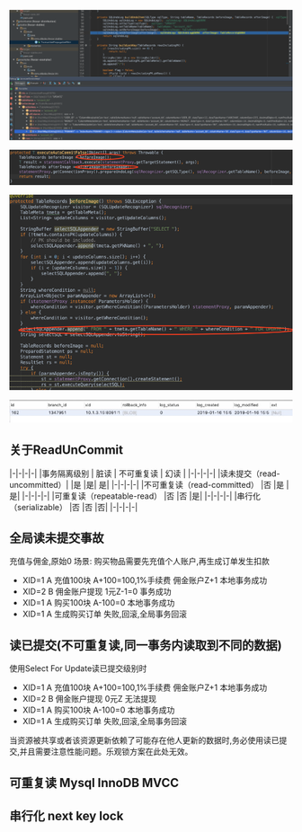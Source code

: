 
![Undo入口](./images/fescar/undo-in.png)

![Undo镜像生成](./images/fescar/undo-image.png)

![Undo前置镜像](./images/fescar/undo-before.png)

![Undo存储格式](./images/fescar/undo-log.png)

## 关于ReadUnCommit
|-|-|-|-|
|事务隔离级别	| 脏读 |	不可重复读	| 幻读 |
|-|-|-|-|
|读未提交（read-uncommitted）|	|是	|是|	是|
|-|-|-|-|
|不可重复读（read-committed）	|否	|是	|是|
|-|-|-|-|
|可重复读（repeatable-read）	|否	|否	|是|
|-|-|-|-|
|串行化（serializable）	|否	|否	|否|
|-|-|-|-|

## 全局读未提交事故

充值与佣金,原始0
场景: 购买物品需要先充值个人账户,再生成订单发生扣款

- XID=1 A 充值100块 A+100=100,1%手续费 佣金账户Z+1 本地事务成功
- XID=2 B 佣金账户提现 1元Z-1=0 事务成功
- XID=1 A 购买100块 A-100=0 本地事务成功
- XID=1 A 生成购买订单 失败,回滚,全局事务回滚

## 读已提交(不可重复读,同一事务内读取到不同的数据)

使用Select For Update读已提交级别时

- XID=1 A 充值100块 A+100=100,1%手续费 佣金账户Z+1 本地事务成功
- XID=2 B 佣金账户提现 0元Z 无法提现
- XID=1 A 购买100块 A-100=0 本地事务成功
- XID=1 A 生成购买订单 失败,回滚,全局事务回滚

当资源被共享或者该资源更新依赖了可能存在他人更新的数据时,务必使用读已提交,并且需要注意性能问题。乐观锁方案在此处无效。

## 可重复读 Mysql InnoDB MVCC


## 串行化 next key lock

